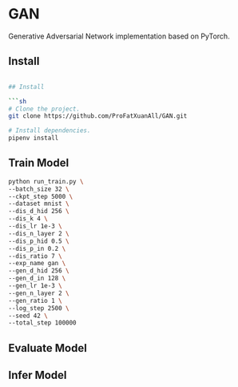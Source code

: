 # GAN

Generative Adversarial Network implementation based on PyTorch.

## Install

```sh

## Install

```sh
# Clone the project.
git clone https://github.com/ProFatXuanAll/GAN.git

# Install dependencies.
pipenv install
```

## Train Model

```sh
python run_train.py \
--batch_size 32 \
--ckpt_step 5000 \
--dataset mnist \
--dis_d_hid 256 \
--dis_k 4 \
--dis_lr 1e-3 \
--dis_n_layer 2 \
--dis_p_hid 0.5 \
--dis_p_in 0.2 \
--dis_ratio 7 \
--exp_name gan \
--gen_d_hid 256 \
--gen_d_in 128 \
--gen_lr 1e-3 \
--gen_n_layer 2 \
--gen_ratio 1 \
--log_step 2500 \
--seed 42 \
--total_step 100000
```

## Evaluate Model

## Infer Model
